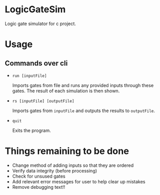 # LogicGateSim
Logic gate simulator for c project.

# Usage
## Commands over cli
- `run [inputFile]`

   Imports gates from file and runs any provided inputs through these gates. The result of each simulation is then shown.

- `rs [inputFile] [outputFile]`

   Imports gates from `inputFile` and outputs the results to `outputFile`.

- `quit`

   Exits the program.

# Things remaining to be done
- Change method of adding inputs so that they are ordered
- Verify data integrity (before processing)
- Check for unsused gates
- Add relevant error messages for user to help clear up mistakes
- Remove debugging text!!
